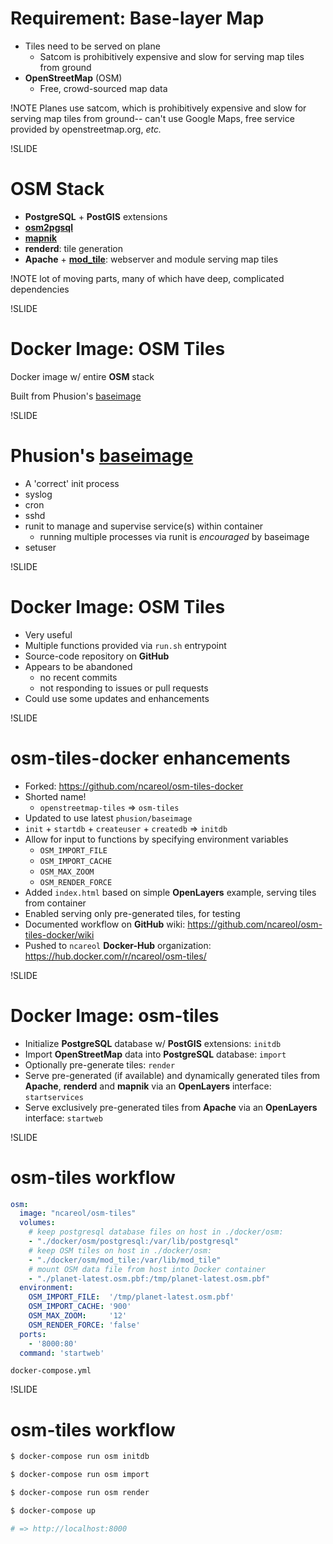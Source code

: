 <!-- osm-tiles -->

# Requirement: Base-layer Map

<!-- TODO: show some tiles -->

- Tiles need to be served on plane
  - Satcom is prohibitively expensive and slow for serving map tiles from ground
- **OpenStreetMap** (OSM)
  - Free, crowd-sourced map data

!NOTE
Planes use satcom, which is prohibitively expensive and slow for serving map tiles from ground-- can't use Google Maps, free service provided by openstreetmap.org, *etc.*

!SLIDE
# OSM Stack

- **PostgreSQL** + **PostGIS** extensions
- [**osm2pgsql**](http://wiki.openstreetmap.org/wiki/Osm2pgsql)
- [**mapnik**](http://mapnik.org/)
- **renderd**: tile generation
- **Apache** + [**mod_tile**](http://wiki.openstreetmap.org/wiki/Mod_tile): webserver and module serving map tiles

!NOTE
lot of moving parts, many of which have deep, complicated dependencies

!SLIDE
# Docker Image: OSM Tiles

Docker image w/ entire **OSM** stack

Built from Phusion's [baseimage](http://phusion.github.io/baseimage-docker/)

!SLIDE
# Phusion's [baseimage](http://phusion.github.io/baseimage-docker/)


- A 'correct' init process
- syslog
- cron
- sshd
- runit to manage and supervise service(s) within container
  - running multiple processes via runit is *encouraged* by baseimage
- setuser

!SLIDE
# Docker Image: OSM Tiles

- Very useful
- Multiple functions provided via `run.sh` entrypoint
- Source-code repository on **GitHub**
- Appears to be abandoned
  - no recent commits
  - not responding to issues or pull requests
- Could use some updates and enhancements

!SLIDE
# osm-tiles-docker enhancements

- Forked: <https://github.com/ncareol/osm-tiles-docker>
- Shorted name!
  - `openstreetmap-tiles` => `osm-tiles`
- Updated to use latest `phusion/baseimage`
- `init` + `startdb` + `createuser` + `createdb` => `initdb`
- Allow for input to functions by specifying environment variables
  - `OSM_IMPORT_FILE`
  - `OSM_IMPORT_CACHE`
  - `OSM_MAX_ZOOM`
  - `OSM_RENDER_FORCE`
- Added `index.html` based on simple **OpenLayers** example, serving tiles from container
- Enabled serving only pre-generated tiles, for testing
- Documented workflow on **GitHub** wiki: <https://github.com/ncareol/osm-tiles-docker/wiki>
- Pushed to `ncareol` **Docker-Hub** organization: <https://hub.docker.com/r/ncareol/osm-tiles/>

!SLIDE
# Docker Image: osm-tiles

- Initialize **PostgreSQL** database w/ **PostGIS** extensions: `initdb`
- Import **OpenStreetMap** data into **PostgreSQL** database: `import`
- Optionally pre-generate tiles: `render`
- Serve pre-generated (if available) and dynamically generated tiles from **Apache**, **renderd** and **mapnik** via an **OpenLayers** interface: `startservices`
- Serve exclusively pre-generated tiles from **Apache** via an **OpenLayers** interface: `startweb`

!SLIDE
# osm-tiles workflow

```yaml
osm:
  image: "ncareol/osm-tiles"
  volumes:
    # keep postgresql database files on host in ./docker/osm:
    - "./docker/osm/postgresql:/var/lib/postgresql"
    # keep OSM tiles on host in ./docker/osm:
    - "./docker/osm/mod_tile:/var/lib/mod_tile"
    # mount OSM data file from host into Docker container
    - "./planet-latest.osm.pbf:/tmp/planet-latest.osm.pbf"
  environment:
    OSM_IMPORT_FILE:  '/tmp/planet-latest.osm.pbf'
    OSM_IMPORT_CACHE: '900'
    OSM_MAX_ZOOM:     '12'
    OSM_RENDER_FORCE: 'false'
  ports:
    - '8000:80'
  command: 'startweb'
```

`docker-compose.yml`

!SLIDE
# osm-tiles workflow

```sh
$ docker-compose run osm initdb

$ docker-compose run osm import

$ docker-compose run osm render

$ docker-compose up

# => http://localhost:8000
```
